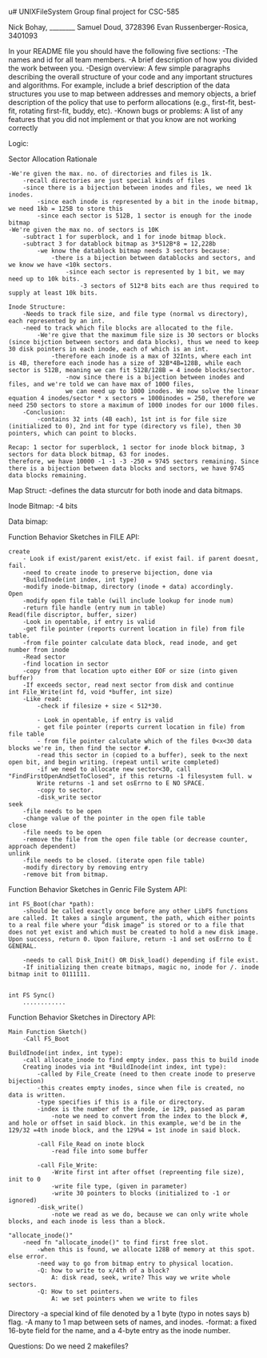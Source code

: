 u# UNIXFileSystem
Group final project for CSC-585

Nick Bohay, ________
Samuel Doud, 3728396
Evan Russenberger-Rosica, 3401093

In your README file you should have the following five sections:
	-The names and id for all team members.
	-A brief description of how you divided the work between you.
	-Design overview: A few simple paragraphs describing the overall structure of your code and
	any important structures and algorithms. For example, include a brief description of the data structures you use to map between addresses and memory objects, a brief description of the policy that use to perform allocations (e.g., first-fit, best-fit, rotating first-fit, buddy, etc).
	-Known bugs or problems: A list of any features that you did not implement or that you know are not working correctly


Logic:

Sector Allocation Rationale

	-We're given the max. no. of directories and files is 1k. 
		-recall directories are just special kinds of files
		-since there is a bijection between inodes and files, we need 1k inodes.
			-since each inode is represented by a bit in the inode bitmap, we need 1kb = 125B to store this 
			-since each sector is 512B, 1 sector is enough for the inode bitmap
	-We're given the max no. of sectors is 10K
		-subtract 1 for superblock, and 1 for inode bitmap block.
		-subtract 3 for datablock bitmap as 3*512B*8 = 12,228b
			-we know the datablock bitmap needs 3 sectors because:
				-there is a bijection between datablocks and sectors, and we know we have <10k sectors.
					-since each sector is represented by 1 bit, we may need up to 10k bits. 
						-3 sectors of 512*8 bits each are thus required to supply at least 10k bits. 

	Inode Structure:
		-Needs to track file size, and file type (normal vs directory), each represented by an int.
		-need to track which file blocks are allocated to the file. 
			-We're give that the maximum file size is 30 sectors or blocks (since bijction between sectors and data blocks), thus we need to keep 30 disk pointers in each inode, each of which is an int. 
				-therefore each inode is a max of 32Ints, where each int is 4B, therefore each inode has a size of 32B*4B=128B, while each sector is 512B, meaning we can fit 512B/128B = 4 inode blocks/sector. 
					-now since there is a bijection between inodes and files, and we're told we can have max of 1000 files, 
					we can need up to 1000 inodes. We now solve the linear equation 4 inodes/sector * x sectors = 1000inodes = 250, therefore we need 250 sectors to store a maximum of 1000 inodes for our 1000 files.
		-Conclusion: 
			-contains 32 ints (4B each), 1st int is for file size (initialized to 0), 2nd int for type (directory vs file), then 30 pointers, which can point to blocks. 

	Recap: 1 sector for superblock, 1 sector for inode block bitmap, 3 sectors for data block bitmap, 63 for inodes. 
	therefore, we have 10000 -1 -1 -3 -250 = 9745 sectors remaining. Since there is a bijection between data blocks and sectors, we have 9745 data blocks remaining. 


Map Struct: 
	-defines the data sturcutr for both inode and data bitmaps. 

Inode Bitmap:
	-4 bits

Data bimap:

Function Behavior Sketches in FILE API:

	create
		- Look if exist/parent exist/etc. if exist fail. if parent doesnt, fail.
		-need to create inode to preserve bijection, done via 
		*BuildInode(int index, int type)
		-modify inode-bitmap, directory (inode + data) accordingly. 
	Open
		-modify open file table (will include lookup for inode num)
		-return file handle (entry num in table)
	Read(file discriptor, buffer, sizer)
		-Look in opentable, if entry is valid
		-get file pointer (reports current location in file) from file table.
		-from file pointer calculate data block, read inode, and get number from inode
		-Read sector
		-find location in sector
		-copy from that location upto either EOF or size (into given buffer)
		-If exceeds sector, read next sector from disk and continue
	int File_Write(int fd, void *buffer, int size)
		-Like read:
			-check if filesize + size < 512*30. 

			- Look in opentable, if entry is valid
			- get file pointer (reports current location in file) from file table
			- from file pointer calculate which of the files 0<x<30 data blocks we're in, then find the sector #.
			-read this sector in (copied to a buffer), seek to the next open bit, and begin writing. (repeat until write completed)
			-if we need to allocate new sector<30, call "FindFirstOpenAndSetToClosed", if this returns -1 filesystem full. w
			Write returns -1 and set osErrno to E NO SPACE. 
			-copy to sector.
			-disk_write sector
	seek
		-file needs to be open
		-change value of the pointer in the open file table
	close
		-file needs to be open
		-remove the file from the open file table (or decrease counter, approach dependent)
	unlink
		-file needs to be closed. (iterate open file table)
		-modify directory by removing entry
		-remove bit from bitmap. 

Function Behavior Sketches in Genric File System API:

	int FS_Boot(char *path):
		-should be called exactly once before any other LibFS functions are called. It takes a single argument, the path, which either points to a real file where your ”disk image” is stored or to a file that does not yet exist and which must be created to hold a new disk image. Upon success, return 0. Upon failure, return -1 and set osErrno to E GENERAL.
		
		-needs to call Disk_Init() OR Disk_load() depending if file exist.
		-If initializing then create bitmaps, magic no, inode for /. inode bitmap init to 0111111. 


	int FS Sync()
		............ 


Function Behavior Sketches in Directory API:

	Main Function Sketch()
		-Call FS_Boot

	BuildInode(int index, int type):
		-call allocate_inode to find empty index. pass this to build inode
		Creating inodes via int *BuildInode(int index, int type):
			-called by File_Create (need to then create inode to preserve bijection)
			-this creates empty inodes, since when file is created, no data is written. 
			-type specifies if this is a file or directory. 
			-index is the number of the inode, ie 129, passed as param
				-note we need to convert from the index to the block #, and hole or offset in said block. in this example, we'd be in the 129/32 =4th inode block, and the 129%4 = 1st inode in said block. 

			-call File_Read on inote block
				-read file into some buffer

			-call File_Write: 
				-Write first int after offset (repreenting file size), init to 0
				-write file type, (given in parameter)
				-write 30 pointers to blocks (initialized to -1 or ignored)
			-disk_write() 
				-note we read as we do, because we can only write whole blocks, and each inode is less than a block. 

	"allocate_inode()" 
		-need fn "allocate_inode()" to find first free slot. 
			-when this is found, we allocate 128B of memory at this spot. else error. 
			-need way to go from bitmap entry to physical location. 
			-Q: how to write to x/4th of a block?
				A: disk read, seek, write? This way we write whole sectors. 
			-Q: How to set pointers.
				A: we set pointers when we write to files




Directory
	-a special kind of file denoted by a 1 byte (typo in notes says b) flag. 
	-A many to 1 map between sets of names, and inodes. 
	-format: a fixed 16-byte field for the name, and a 4-byte entry as the inode number.


Questions: 
	Do we need 2 makefiles?
